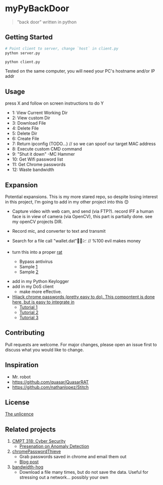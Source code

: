 # myPyBackDoor
> "back door" written in python 

## Getting Started 
```python
# Point client to server, change `host` in client.py
python server.py

python client.py 
```
Tested on the same computer, you will need your PC's hostname and/or IP addr  


## Usage
press X and follow on screen instructions to do Y
  - 1: View Current Working Dir
  - 2: View custom Dir
  - 3: Download File 
  - 4: Delete File 
  - 5: Delete Dir  
  - 6: Create File 
  - 7: Return ipconfig (TODO...) // so we can spoof our target MAC address  
  - 8: Execute custom CMD command 
  - 9: "Shut it down" -MC Hammer 
  - 10: Get Wifi password list
  - 11: Get Chrome passwords
  - 12: Waste bandwidth 

## Expansion  

Potential expansions. This is my more stared repo, so despite losing interest in this project, I’m going to add in my other project into this 😊 

* Capture video with web cam, and send (via FTP?). record IFF a human face is in view of camera (via OpenCV), this part is partially done. see my openCV projects DIR. 

* Record mic, and converter to text and transmit 

* Search for a file call "wallet.dat"💯😈💹 // %100 evil makes money 

* turn this into a proper [rat](https://en.wikipedia.org/wiki/Remote_access_trojan)
  + Bypass antivirus 
  + Sample [1](https://github.com/nathanlopez/Stitch)
  + Sample [2](https://github.com/n1nj4sec/pupy)


+ add in my Python Keylogger
+ add in my DoS client 
  - make more effective. 
+ [Hijack chrome passwords (pretty easy to do). This compontent is done here, but is easy to integrate in](https://github.com/alik604/chromePasswordThieve)
  - [Tutorial 1](<https://github.com/ProgrammedBoi/password-stealer/blob/master/stealer.pyw>)
  - [Tutorial 2](<https://github.com/ProgrammedBoi/password-proof-of-concept/blob/master/pass_stealer.py>)
  - [Tutorial 3](https://raw.githubusercontent.com/byt3bl33d3r/chrome-decrypter/master/chrome_decrypt.py)

## Contributing

Pull requests are welcome. For major changes, please open an issue first to discuss what you would like to change.

## Inspiration 

- Mr. robot
- https://github.com/quasar/QuasarRAT
- https://github.com/nathanlopez/Stitch

## License
[The unlicence](https://choosealicense.com/licenses/unlicense/)


## Related projects
1. [CMPT 318: Cyber Security](https://github.com/alik604/Classes/tree/master/CMPT318)
    - [Presenation on Anomaly Detection](https://github.com/alik604/Classes/blob/master/CMPT318/CMPT_318_Presentation.pdf) 
2. [chromePasswordThieve](https://github.com/alik604/chromePasswordThieve)
    - Grab passwords saved in chrome and email them out 
    - [Blog post](https://alik604.github.io/chromePasswordThieve/index.html)
3. [bandwidth-hog](https://github.com/alik604/bandwidth-hog)
    - Download a file many times, but do not save the data. Useful for stressing out a network... possibly your own
